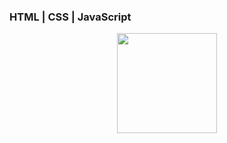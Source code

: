 ### HTML | CSS | JavaScript

<!--
**GiovanniDeAlmeidaCarvalho/GiovanniDeAlmeidaCarvalho** is a ✨ _special_ ✨ repository because its `README.md` (this file) appears on your GitHub profile.
-->

<div align="center">
    <img height='160em' src='https://github-readme-stats.vercel.app/api/top-langs/?username=GiovanniDeAlmeidaCarvalho&hide_progress=true&theme=dracula'>
</div>
